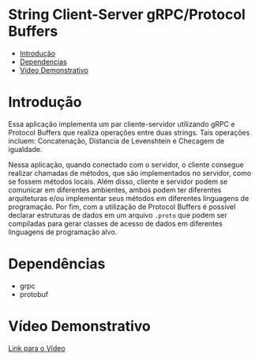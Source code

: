 # String Client-Server gRPC/Protocol Buffers

- [Introdução](#Introdução)
- [Dependencias](#Dependências)
- [Vídeo Demonstrativo](#Vídeo-Demonstrativo)

# Introdução

Essa aplicação implementa um par cliente-servidor utilizando gRPC e Protocol Buffers que realiza operações entre duas strings. Tais operações incluem: Concatenação, Distancia de Levenshtein e Checagem de igualdade.

Nessa aplicação, quando conectado com o servidor, o cliente consegue realizar chamadas de métodos, que são implementados no servidor, como se fossem métodos locais. Além disso, cliente e servidor podem se comunicar em diferentes ambientes, ambos podem ter diferentes arquiteturas e/ou implementar seus métodos em diferentes linguagens de programação. Por fim, com a utilização de Protocol Buffers é possível declarar estruturas de dados em um arquivo ```.proto``` que podem ser compiladas para gerar classes de acesso de dados em diferentes linguagens de programação alvo.

# Dependências

- grpc
- protobuf

# Vídeo Demonstrativo

[Link para o Vídeo]()